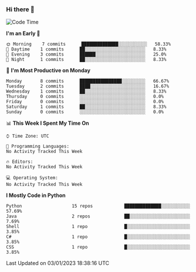 ### Hi there 👋

<!--START_SECTION:waka-->
![Code Time](http://img.shields.io/badge/Code%20Time-260%20hrs%2027%20mins-blue)

**I'm an Early 🐤** 

```text
🌞 Morning    7 commits      ██████████████░░░░░░░░░░░   58.33% 
🌆 Daytime    1 commits      ██░░░░░░░░░░░░░░░░░░░░░░░   8.33% 
🌃 Evening    3 commits      ██████░░░░░░░░░░░░░░░░░░░   25.0% 
🌙 Night      1 commits      ██░░░░░░░░░░░░░░░░░░░░░░░   8.33%

```
📅 **I'm Most Productive on Monday** 

```text
Monday       8 commits      ████████████████░░░░░░░░░   66.67% 
Tuesday      2 commits      ████░░░░░░░░░░░░░░░░░░░░░   16.67% 
Wednesday    1 commits      ██░░░░░░░░░░░░░░░░░░░░░░░   8.33% 
Thursday     0 commits      ░░░░░░░░░░░░░░░░░░░░░░░░░   0.0% 
Friday       0 commits      ░░░░░░░░░░░░░░░░░░░░░░░░░   0.0% 
Saturday     1 commits      ██░░░░░░░░░░░░░░░░░░░░░░░   8.33% 
Sunday       0 commits      ░░░░░░░░░░░░░░░░░░░░░░░░░   0.0%

```


📊 **This Week I Spent My Time On** 

```text
⌚︎ Time Zone: UTC

💬 Programming Languages: 
No Activity Tracked This Week

🔥 Editors: 
No Activity Tracked This Week

💻 Operating System: 
No Activity Tracked This Week

```

**I Mostly Code in Python** 

```text
Python                   15 repos            ██████████████░░░░░░░░░░░   57.69% 
Java                     2 repos             ██░░░░░░░░░░░░░░░░░░░░░░░   7.69% 
Shell                    1 repo              █░░░░░░░░░░░░░░░░░░░░░░░░   3.85% 
C#                       1 repo              █░░░░░░░░░░░░░░░░░░░░░░░░   3.85% 
CSS                      1 repo              █░░░░░░░░░░░░░░░░░░░░░░░░   3.85%

```



 Last Updated on 03/01/2023 18:38:16 UTC
<!--END_SECTION:waka-->

<!--
**e1630m/e1630m** is a ✨ _special_ ✨ repository because its `README.md` (this file) appears on your GitHub profile.

Here are some ideas to get you started:

- 🔭 I’m currently working on ...
- 🌱 I’m currently learning ...
- 👯 I’m looking to collaborate on ...
- 🤔 I’m looking for help with ...
- 💬 Ask me about ...
- 📫 How to reach me: ...
- 😄 Pronouns: ...
- ⚡ Fun fact: ...
-->

